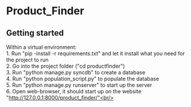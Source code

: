 Product_Finder
==============
Getting started
----
Within a virtual environment:<br/>
	1. Run "pip -install -r requirements.txt" and let it install what you need for the project to run<br/>
	2. Go into the project folder ("cd productfinder") <br/>
	3. Run "python manage.py syncdb" to create a database<br/>
	4. Run "python population_script.py" to populate the database<br/>
	5. Run "python manage.py runserver" to start up the server<br/>
	6. Open web-browser, it should start up on the website "http://127.0.0.1:8000/product_finder/"<br/>
